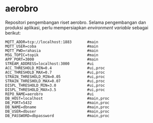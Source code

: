 # aerobro
Repositori pengembangan riset aerobro. Selama pengembangan dan produksi aplikasi, perlu mempersiapkan 
_environment variable_ sebagai berikut:

```
MQTT_ADDR=tcp://localhost:1883       #main
MQTT_USER=coba                       #main
MQTT_PWD=rahasia                     #main
MSG_TOPIC=topik                      #main
APP_PORT=3000                        #main
STREAM_ADDRESS=localhost:3000        #ui
ACC_THRESHOLD_MIN=0.4                #ui,proc
ACC_THRESHOLD_MAX=0.7                #ui,proc
STRAIN_THRESHOLD_MIN=0.05            #ui,proc
STRAIN_THRESHOLD_MAX=0.07            #ui,proc
DISPL_THRESHOLD_MIN=3.0              #ui,proc
DISPL_THRESHOLD_MAX=3.5              #ui,proc
REPO_NAME=aerobro                    #ui
DB_HOST=localhost                    #main,proc
DB_PORT=5432                         #main,proc
DB_NAME=dbname                       #main,proc
DB_USER=dbuser                       #main,proc
DB_PASSWORD=dbpassword               #main,proc
```
